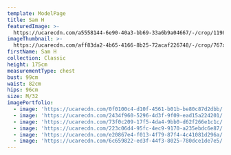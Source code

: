 ```yaml
---
template: ModelPage
title: Sam H
featuredImage: >-
  https://ucarecdn.com/a5558144-6e90-40a3-bb69-33a6b9a04667/-/crop/1198x575/0,46/-/preview/
imageThumbnail: >-
  https://ucarecdn.com/aff83da2-4b65-4166-8b25-72acaf226748/-/crop/767x935/170,90/-/preview/
firstName: Sam H
collection: Classic
height: 175cm
measurementType: chest
bust: 99cm
waist: 82cm
hips: 96cm
size: M/32
imagePortfolio:
  - image: 'https://ucarecdn.com/0f0100c4-d10f-4561-b01b-be80c87d2dbb/'
  - image: 'https://ucarecdn.com/2434f960-5296-4d3f-9f09-ead15a224201/'
  - image: 'https://ucarecdn.com/73f0c209-17f5-4da4-9bb0-d62f266e1c1c/'
  - image: 'https://ucarecdn.com/223c06d4-95fc-4ec9-9170-a235ebdc6e87/'
  - image: 'https://ucarecdn.com/e20867e4-f013-4f79-87f4-4c41081d296a/'
  - image: 'https://ucarecdn.com/6c659822-ed3f-44f3-8025-780dce1de7e5/'
---
```


